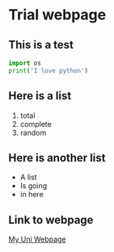 # Trial webpage

## This is a test

```python
import os
print('I love python')
```

## Here is a list

1. total
2. complete
3. random

## Here is another list

- A list
- Is going
- in here

## Link to webpage

[My Uni Webpage](https://www.sheffield.ac.uk/geography/people/academic-staff/jeremy-ely)
